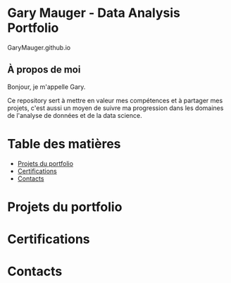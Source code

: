 # Gary Mauger - Data Analysis Portfolio

GaryMauger.github.io

## À propos de moi

Bonjour, je m'appelle Gary.

Ce repository sert à mettre en valeur mes compétences et à partager mes projets, c'est aussi un moyen de suivre ma progression dans les domaines de l'analyse de données et de la data science.

# Table des matières

- [Projets du portfolio](#portfolio-projects)
- [Certifications](#certificates)
- [Contacts](#contacts)

# Projets du portfolio


# Certifications


# Contacts
